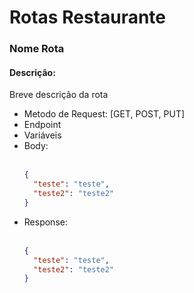<h1>Rotas Restaurante</h1>

<!-- COPIAR MODELO ROTA -->

<h3>Nome Rota</h3>
<h4>Descrição:</h4>
<p>Breve descrição da rota</p>
<ul>
  <li>Metodo de Request: [GET, POST, PUT]</li>
  <li>Endpoint</li>
	<li>Variáveis</li>
  <li>Body:</li><br>
  
  ```JSON
  { 
    "teste": "teste", 
    "teste2": "teste2" 
  }
  ```
  
  <li>Response:</li><br>
  
  ```JSON
  { 
    "teste": "teste", 
    "teste2": "teste2" 
  }
  ```
</ul>

<!-- COPIAR MODELO ROTA -->
